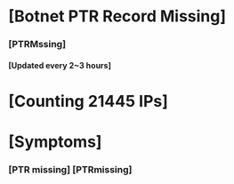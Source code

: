 # [Botnet PTR Record Missing]
### [PTRMssing]
#### [Updated every 2~3 hours]

# [Counting 21445 IPs]

# [Symptoms] 
###   [PTR missing] [PTRmissing]
